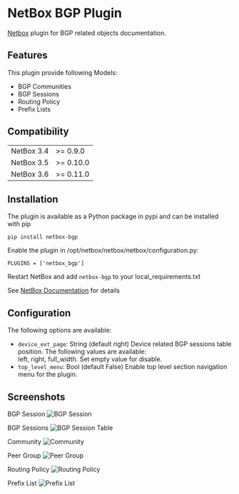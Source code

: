 # NetBox BGP Plugin
[Netbox](https://github.com/netbox-community/netbox) plugin for BGP related objects documentation.

## Features
This plugin provide following Models:
* BGP Communities
* BGP Sessions
* Routing Policy
* Prefix Lists 

## Compatibility

|             |           |
|-------------|-----------|
| NetBox 3.4  | >= 0.9.0  |
| NetBox 3.5  | >= 0.10.0 |
| NetBox 3.6  | >= 0.11.0 |

## Installation

The plugin is available as a Python package in pypi and can be installed with pip  

```
pip install netbox-bgp
```
Enable the plugin in /opt/netbox/netbox/netbox/configuration.py:
```
PLUGINS = ['netbox_bgp']
```
Restart NetBox and add `netbox-bgp` to your local_requirements.txt

See [NetBox Documentation](https://docs.netbox.dev/en/stable/plugins/#installing-plugins) for details

## Configuration

The following options are available:
* `device_ext_page`: String (default right) Device related BGP sessions table position. The following values are available:  
left, right, full_width. Set empty value for disable.
* `top_level_menu`: Bool (default False) Enable top level section navigation menu for the plugin. 

## Screenshots

BGP Session
![BGP Session](docs/img/session.png)

BGP Sessions
![BGP Session Table](docs/img/sessions.png)

Community
![Community](docs/img/commun.png)

Peer Group
![Peer Group](docs/img/peer_group.png)

Routing Policy
![Routing Policy](docs/img/routepolicy.png)

Prefix List
![Prefix List](docs/img/preflist.png)
